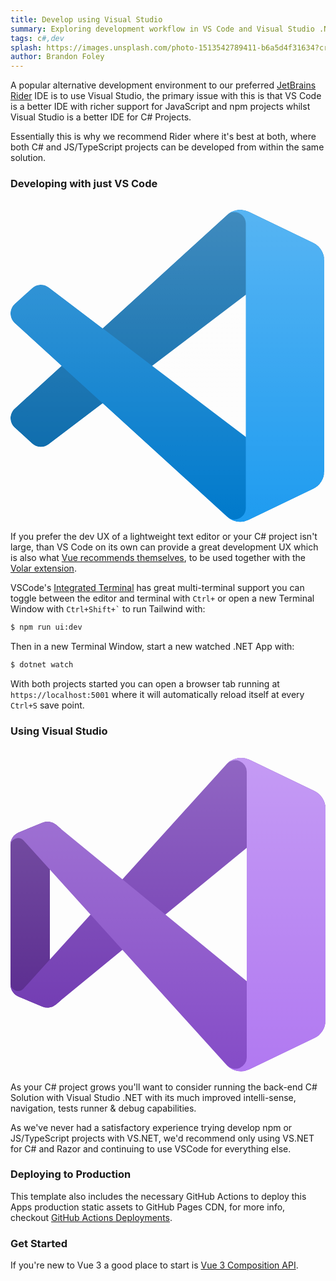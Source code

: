 ```yaml
---
title: Develop using Visual Studio
summary: Exploring development workflow in VS Code and Visual Studio .NET
tags: c#,dev
splash: https://images.unsplash.com/photo-1513542789411-b6a5d4f31634?crop=entropy&fit=crop&h=1000&w=2000
author: Brandon Foley
---
```


A popular alternative development environment to our preferred [JetBrains Rider](rider) IDE is to use
Visual Studio, the primary issue with this is that VS Code is a better IDE with richer support for JavaScript and npm
projects whilst Visual Studio is a better IDE for C# Projects. 

Essentially this is why we recommend Rider where it's best at both, where both C# and JS/TypeScript projects can 
be developed from within the same solution.

### Developing with just VS Code

<a href="https://visualstudio.microsoft.com/" title="VS Code" class="sm:float-left mr-8">
    <svg class="w-24 h-24" style="margin-top:1rem" xmlns="http://www.w3.org/2000/svg" viewBox="0 0 256 254"><defs><linearGradient id="logosVisualStudioCode0" x1="50%" x2="50%" y1="0%" y2="100%"><stop offset="0%" stop-color="#FFF"/><stop offset="100%" stop-color="#FFF" stop-opacity="0"/></linearGradient><path id="logosVisualStudioCode1" d="M180.828 252.605a15.872 15.872 0 0 0 12.65-.486l52.501-25.262a15.94 15.94 0 0 0 9.025-14.364V41.197a15.939 15.939 0 0 0-9.025-14.363l-52.5-25.263a15.877 15.877 0 0 0-18.115 3.084L74.857 96.35l-43.78-33.232a10.614 10.614 0 0 0-13.56.603L3.476 76.494c-4.63 4.211-4.635 11.495-.012 15.713l37.967 34.638l-37.967 34.637c-4.623 4.219-4.618 11.502.012 15.714l14.041 12.772a10.614 10.614 0 0 0 13.56.604l43.78-33.233l100.507 91.695a15.853 15.853 0 0 0 5.464 3.571Zm10.464-183.649l-76.262 57.889l76.262 57.888V68.956Z"/></defs><mask id="logosVisualStudioCode2" fill="#fff"><use href="#logosVisualStudioCode1"/></mask><path fill="#0065A9" d="M246.135 26.873L193.593 1.575a15.885 15.885 0 0 0-18.123 3.08L3.466 161.482c-4.626 4.219-4.62 11.502.012 15.714l14.05 12.772a10.625 10.625 0 0 0 13.569.604L238.229 33.436c6.949-5.271 16.93-.315 16.93 8.407v-.61a15.938 15.938 0 0 0-9.024-14.36Z" mask="url(#logosVisualStudioCode2)"/><path fill="#007ACC" d="m246.135 226.816l-52.542 25.298a15.887 15.887 0 0 1-18.123-3.08L3.466 92.207c-4.626-4.218-4.62-11.502.012-15.713l14.05-12.773a10.625 10.625 0 0 1 13.569-.603l207.132 157.135c6.949 5.271 16.93.315 16.93-8.408v.611a15.939 15.939 0 0 1-9.024 14.36Z" mask="url(#logosVisualStudioCode2)"/><path fill="#1F9CF0" d="M193.428 252.134a15.892 15.892 0 0 1-18.125-3.083c5.881 5.88 15.938 1.715 15.938-6.603V11.273c0-8.318-10.057-12.483-15.938-6.602a15.892 15.892 0 0 1 18.125-3.084l52.533 25.263a15.937 15.937 0 0 1 9.03 14.363V212.51c0 6.125-3.51 11.709-9.03 14.363l-52.533 25.262Z" mask="url(#logosVisualStudioCode2)"/><path fill="url(#logosVisualStudioCode0)" fill-opacity=".25" d="M180.828 252.605a15.874 15.874 0 0 0 12.65-.486l52.5-25.263a15.938 15.938 0 0 0 9.026-14.363V41.197a15.939 15.939 0 0 0-9.025-14.363L193.477 1.57a15.877 15.877 0 0 0-18.114 3.084L74.857 96.35l-43.78-33.232a10.614 10.614 0 0 0-13.56.603L3.476 76.494c-4.63 4.211-4.635 11.495-.012 15.713l37.967 34.638l-37.967 34.637c-4.623 4.219-4.618 11.502.012 15.714l14.041 12.772a10.614 10.614 0 0 0 13.56.604l43.78-33.233l100.506 91.695a15.857 15.857 0 0 0 5.465 3.571Zm10.464-183.65l-76.262 57.89l76.262 57.888V68.956Z" mask="url(#logosVisualStudioCode2)"/></svg>
</a>

If you prefer the dev UX of a lightweight text editor or your C# project isn't large, than VS Code on its own
can provide a great development UX which is also what [Vue recommends themselves](https://v3.vuejs.org/api/sfc-tooling.html#ide-support),
to be used together with the [Volar extension](https://marketplace.visualstudio.com/items?itemName=johnsoncodehk.volar).

VSCode's [Integrated Terminal](https://code.visualstudio.com/docs/editor/integrated-terminal) has great multi-terminal 
support you can toggle between the editor and terminal with `Ctrl+` or open a new Terminal Window with
<code>Ctrl+Shift+`</code> to run Tailwind with:

```bash
$ npm run ui:dev
```

Then in a new Terminal Window, start a new watched .NET App with:

```bash
$ dotnet watch
```

With both projects started you can open a browser tab running at `https://localhost:5001` where it 
will automatically reload itself at every `Ctrl+S` save point.

### Using Visual Studio

<a href="https://code.visualstudio.com/" title="Visual Studio" class="sm:float-left mr-8">
    <svg class="w-24 h-24" style="margin-top:1rem" xmlns="http://www.w3.org/2000/svg" viewBox="0 0 256 256"><defs><linearGradient id="logosVisualStudio0" x1="50%" x2="50%" y1=".002%" y2="100%"><stop offset="0%" stop-color="#FFF"/><stop offset="100%" stop-color="#FFF" stop-opacity="0"/></linearGradient></defs><path fill="#52218A" d="M36.987 200.406a10.667 10.667 0 0 1-11.04 1.734L6.56 194.006A10.667 10.667 0 0 1 0 184.22V70.46a10.667 10.667 0 0 1 6.56-9.787l19.387-8a10.667 10.667 0 0 1 11.04 1.733l4.346 3.6a5.893 5.893 0 0 0-9.333 4.8v129.067a5.893 5.893 0 0 0 9.333 4.8l-4.346 3.733Z"/><path fill="#6C33AF" d="M6.56 194.006A10.667 10.667 0 0 1 0 184.22v-.88a6.16 6.16 0 0 0 10.667 4.133L176 4.673a16 16 0 0 1 18.187-3.093l52.746 25.386A16 16 0 0 1 256 41.393v.613a10.107 10.107 0 0 0-16.507-7.813l-198.16 162.48l-4.346 3.733a10.667 10.667 0 0 1-11.04 1.734L6.56 194.006Z"/><path fill="#854CC7" d="M6.56 60.673A10.667 10.667 0 0 0 0 70.46v.88a6.16 6.16 0 0 1 10.667-4.134L176 250.006a16 16 0 0 0 18.187 3.094l52.746-25.387A16 16 0 0 0 256 213.286v-.613a10.107 10.107 0 0 1-16.507 7.813L41.333 58.006l-4.346-3.733a10.667 10.667 0 0 0-11.04-1.6l-19.387 8Z"/><path fill="#B179F1" d="M194.187 253.1A16 16 0 0 1 176 250.006a9.387 9.387 0 0 0 16-6.64v-232a9.387 9.387 0 0 0-16-6.693a16 16 0 0 1 18.187-3.093l52.746 25.36A16 16 0 0 1 256 41.366v171.947a16 16 0 0 1-9.067 14.427l-52.746 25.36Z"/><path fill="url(#logosVisualStudio0)" fill-opacity=".25" d="M183.707 254.273a16 16 0 0 0 10.48-1.173l52.746-25.36A16 16 0 0 0 256 213.313V41.366a16 16 0 0 0-9.067-14.426L194.187 1.58A16 16 0 0 0 182.24.806A16 16 0 0 0 176 4.673L90.987 98.7L41.333 58.006l-4.346-3.733a10.667 10.667 0 0 0-9.627-2.213a6.8 6.8 0 0 0-1.413.48L6.56 60.673A10.667 10.667 0 0 0 0 69.66v115.36a10.664 10.664 0 0 0 6.56 8.986l19.387 8a6.8 6.8 0 0 0 1.413.48c3.378.882 6.973.056 9.627-2.213l4.346-3.6l49.654-40.693L176 250.006a16 16 0 0 0 7.707 4.267ZM192 73.153l-66.107 54.187L192 181.526V73.153ZM32 90.726l33.093 36.614L32 163.953V90.726Z"/></svg>
</a>

As your C# project grows you'll want to consider running the back-end C# Solution with Visual Studio .NET with its
much improved intelli-sense, navigation, tests runner & debug capabilities. 

As we've never had a satisfactory experience trying develop npm or JS/TypeScript projects with VS.NET, we'd recommend only
using VS.NET for C# and Razor and continuing to use VSCode for everything else. 

### Deploying to Production

This template also includes the necessary GitHub Actions to deploy this Apps production static assets to GitHub Pages CDN,
for more info, checkout [GitHub Actions Deployments](/posts/deploy).

### Get Started

If you're new to Vue 3 a good place to start is [Vue 3 Composition API](https://vuejs.org/api/composition-api-setup.html).
